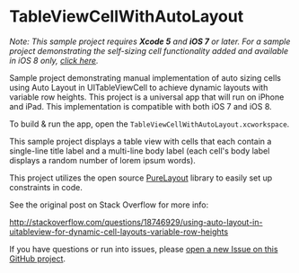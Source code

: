 TableViewCellWithAutoLayout
===========================

*Note: This sample project requires __Xcode 5__ and __iOS 7__ or later. For a sample project demonstrating the self-sizing cell functionality added and available in iOS 8 only, [click here](https://github.com/smileyborg/TableViewCellWithAutoLayoutiOS8).*

Sample project demonstrating manual implementation of auto sizing cells using Auto Layout in UITableViewCell to achieve dynamic layouts with variable row heights. This project is a universal app that will run on iPhone and iPad. This implementation is compatible with both iOS 7 and iOS 8.

To build & run the app, open the `TableViewCellWithAutoLayout.xcworkspace`.

This sample project displays a table view with cells that each contain a single-line title label and a multi-line body label (each cell's body label displays a random number of lorem ipsum words).

This project utilizes the open source [PureLayout](https://github.com/smileyborg/PureLayout) library to easily set up constraints in code.

See the original post on Stack Overflow for more info:

http://stackoverflow.com/questions/18746929/using-auto-layout-in-uitableview-for-dynamic-cell-layouts-variable-row-heights

If you have questions or run into issues, please [open a new Issue on this GitHub project](https://github.com/smileyborg/TableViewCellWithAutoLayout/issues/new).
